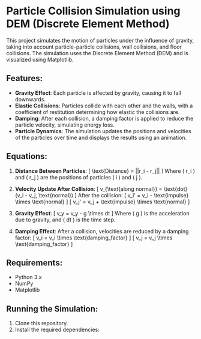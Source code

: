 # Particle Collision Simulation using DEM (Discrete Element Method)

This project simulates the motion of particles under the influence of gravity, taking into account particle-particle collisions, wall collisions, and floor collisions. The simulation uses the Discrete Element Method (DEM) and is visualized using Matplotlib.

## Features:
- **Gravity Effect**: Each particle is affected by gravity, causing it to fall downwards.
- **Elastic Collisions**: Particles collide with each other and the walls, with a coefficient of restitution determining how elastic the collisions are.
- **Damping**: After each collision, a damping factor is applied to reduce the particle velocity, simulating energy loss.
- **Particle Dynamics**: The simulation updates the positions and velocities of the particles over time and displays the results using an animation.

## Equations:
1. **Distance Between Particles**:
   \[
   \text{Distance} = ||r_i - r_j||
   \]
   Where \( r_i \) and \( r_j \) are the positions of particles \( i \) and \( j \).

2. **Velocity Update After Collision**:
   \[
   v_{\text{along normal}} = \text{dot}(v_i - v_j, \text{normal})
   \]
   After the collision:
   \[
   v_i' = v_i - \text{impulse} \times \text{normal}
   \]
   \[
   v_j' = v_j + \text{impulse} \times \text{normal}
   \]

3. **Gravity Effect**:
   \[
   v_y = v_y - g \times dt
   \]
   Where \( g \) is the acceleration due to gravity, and \( dt \) is the time step.

4. **Damping Effect**:
   After a collision, velocities are reduced by a damping factor:
   \[
   v_i = v_i \times \text{damping\_factor}
   \]
   \[
   v_j = v_j \times \text{damping\_factor}
   \]

## Requirements:
- Python 3.x
- NumPy
- Matplotlib

## Running the Simulation:
1. Clone this repository.
2. Install the required dependencies:
